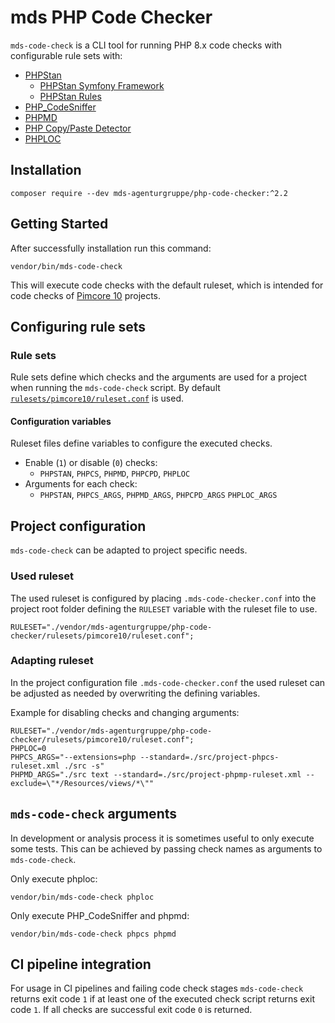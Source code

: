 # mds PHP Code Checker

`mds-code-check` is a CLI tool for running PHP 8.x code checks with configurable rule sets with:

- [PHPStan](https://phpstan.org/)
  - [PHPStan Symfony Framework](https://github.com/phpstan/phpstan-symfony)
  - [PHPStan Rules](https://github.com/symplify/phpstan-rules)
- [PHP_CodeSniffer](https://github.com/squizlabs/PHP_CodeSniffer)
- [PHPMD](https://github.com/phpmd/phpmd)
- [PHP Copy/Paste Detector](https://github.com/sebastianbergmann/phpcpd)
- [PHPLOC](https://github.com/sebastianbergmann/phploc)

## Installation

```
composer require --dev mds-agenturgruppe/php-code-checker:^2.2
```

## Getting Started

After successfully installation run this command:

```
vendor/bin/mds-code-check
```

This will execute code checks with the default ruleset, which is intended for code checks of [Pimcore 10](https://github.com/pimcore) projects.

## Configuring rule sets

### Rule sets

Rule sets define which checks and the arguments are used for a project when running the `mds-code-check` script. By
default [`rulesets/pimcore10/ruleset.conf`](rulesets/pimcore10/ruleset.conf) is used.

#### Configuration variables

Ruleset files define variables to configure the executed checks.

- Enable (`1`) or disable (`0`) checks:
  - `PHPSTAN`, `PHPCS`, `PHPMD`, `PHPCPD`, `PHPLOC`
- Arguments for each check:
  - `PHPSTAN`, `PHPCS_ARGS`, `PHPMD_ARGS`, `PHPCPD_ARGS` `PHPLOC_ARGS`

## Project configuration

`mds-code-check` can be adapted to project specific needs.

### Used ruleset

The used ruleset is configured by placing `.mds-code-checker.conf` into the project root folder defining the `RULESET` variable with the ruleset file to use.

```
RULESET="./vendor/mds-agenturgruppe/php-code-checker/rulesets/pimcore10/ruleset.conf";
```

### Adapting ruleset

In the project configuration file `.mds-code-checker.conf` the used ruleset can be adjusted as needed by overwriting the defining variables.

Example for disabling checks and changing arguments:

```
RULESET="./vendor/mds-agenturgruppe/php-code-checker/rulesets/pimcore10/ruleset.conf";
PHPLOC=0
PHPCS_ARGS="--extensions=php --standard=./src/project-phpcs-ruleset.xml ./src -s"
PHPMD_ARGS="./src text --standard=./src/project-phpmp-ruleset.xml --exclude=\"*/Resources/views/*\""
```

## `mds-code-check` arguments

In development or analysis process it is sometimes useful to only execute some tests. This can be achieved by passing check names as arguments to `mds-code-check`.

Only execute phploc:

```
vendor/bin/mds-code-check phploc
```

Only execute PHP_CodeSniffer and phpmd:

```
vendor/bin/mds-code-check phpcs phpmd
```

## CI pipeline integration

For usage in CI pipelines and failing code check stages `mds-code-check` returns exit code `1` if at least one of the executed check script returns exit code `1`. If all checks are
successful exit code `0` is returned.
